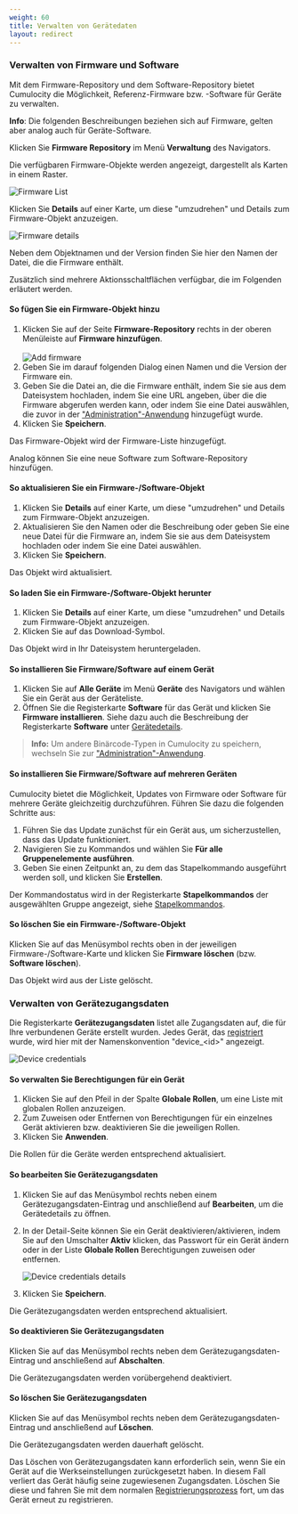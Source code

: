 ```yaml
---
weight: 60
title: Verwalten von Gerätedaten
layout: redirect
---
```



### <a name="software-repo"></a> Verwalten von Firmware und Software

Mit dem Firmware-Repository und dem Software-Repository bietet Cumulocity die Möglichkeit, Referenz-Firmware bzw. -Software für Geräte zu verwalten.

**Info**: Die folgenden Beschreibungen beziehen sich auf Firmware, gelten aber analog auch für Geräte-Software.

Klicken Sie **Firmware Repository** im Menü **Verwaltung** des Navigators.

Die verfügbaren Firmware-Objekte werden angezeigt, dargestellt als Karten in einem Raster.

![Firmware List](/images/benutzerhandbuch/DeviceManagement/devmgmt-management-firmwarerepo.png)

Klicken Sie **Details** auf einer Karte, um diese "umzudrehen" und Details zum Firmware-Objekt anzuzeigen.

![Firmware details](/images/benutzerhandbuch/DeviceManagement/devmgmt-firmware-details.png)

Neben dem Objektnamen und der Version finden Sie hier den Namen der Datei, die die Firmware enthält. 

Zusätzlich sind mehrere Aktionsschaltflächen verfügbar, die im Folgenden erläutert werden.


#### So fügen Sie ein Firmware-Objekt hinzu

1. Klicken Sie auf der Seite **Firmware-Repository** rechts in der oberen Menüleiste auf **Firmware hinzufügen**. <br><br>![Add firmware](/images/benutzerhandbuch/DeviceManagement/devmgmt-firmware-add.png)
2. Geben Sie im darauf folgenden Dialog einen Namen und die Version der Firmware ein.
3. Geben Sie die Datei an, die die Firmware enthält, indem Sie sie aus dem Dateisystem hochladen, indem Sie eine URL angeben, über die die Firmware abgerufen werden kann, oder indem Sie eine Datei auswählen, die zuvor in der ["Administration"-Anwendung](/benutzerhandbuch/administration#files) hinzugefügt wurde. 
4. Klicken Sie **Speichern**.

Das Firmware-Objekt wird der Firmware-Liste hinzugefügt.

Analog können Sie eine neue Software zum Software-Repository hinzufügen.

#### So aktualisieren Sie ein Firmware-/Software-Objekt

1. Klicken Sie **Details** auf einer Karte, um diese "umzudrehen" und Details zum Firmware-Objekt anzuzeigen.
3. Aktualisieren Sie den Namen oder die Beschreibung oder geben Sie eine neue Datei für die Firmware an, indem Sie sie aus dem Dateisystem hochladen oder indem Sie eine Datei auswählen. 
4. Klicken Sie **Speichern**.

Das Objekt wird aktualisiert.

#### So laden Sie ein Firmware-/Software-Objekt herunter

1. Klicken Sie **Details** auf einer Karte, um diese "umzudrehen" und Details zum Firmware-Objekt anzuzeigen.
2. Klicken Sie auf das Download-Symbol. 

Das Objekt wird in Ihr Dateisystem heruntergeladen.

#### So installieren Sie Firmware/Software auf einem Gerät

1. Klicken Sie auf **Alle Geräte** im Menü **Geräte** des Navigators und wählen Sie ein Gerät aus der Geräteliste.
2. Öffnen Sie die Registerkarte **Software** für das Gerät und klicken Sie **Firmware installieren**. Siehe dazu auch die Beschreibung der Registerkarte **Software** unter [Gerätedetails](/benutzerhandbuch/device-management#software).

>**Info:** Um andere Binärcode-Typen in Cumulocity zu speichern, wechseln Sie zur ["Administration"-Anwendung](/benutzerhandbuch/administration#files).

#### So installieren Sie Firmware/Software auf mehreren Geräten

Cumulocity bietet die Möglichkeit, Updates von Firmware oder Software für mehrere Geräte gleichzeitig durchzuführen. Führen Sie dazu die folgenden Schritte aus:

1. Führen Sie das Update zunächst für ein Gerät aus, um sicherzustellen, dass das Update funktioniert.
2. Navigieren Sie zu Kommandos und wählen Sie **Für alle Gruppenelemente ausführen**.
3. Geben Sie einen Zeitpunkt an, zu dem das Stapelkommando ausgeführt werden soll, und klicken Sie **Erstellen**.

Der Kommandostatus wird in der Registerkarte **Stapelkommandos** der ausgewählten Gruppe angezeigt, siehe [Stapelkommandos](#bulk-operations).

#### So löschen Sie ein Firmware-/Software-Objekt

Klicken Sie auf das Menüsymbol rechts oben in der jeweiligen Firmware-/Software-Karte und klicken Sie **Firmware löschen** (bzw. **Software löschen**).

Das Objekt wird aus der Liste gelöscht.

### <a name="credentials"></a>Verwalten von Gerätezugangsdaten

Die Registerkarte **Gerätezugangsdaten** listet alle Zugangsdaten auf, die für Ihre verbundenen Geräte erstellt wurden. Jedes Gerät, das [registriert](/benutzerhandbuch/device-management/#connecting-devices) wurde, wird hier mit der Namenskonvention "device_&lt;id&gt;" angezeigt.

![Device credentials](/images/benutzerhandbuch/DeviceManagement/devmgmt-device-credentials.png)

#### So verwalten Sie Berechtigungen für ein Gerät

1. Klicken Sie auf den Pfeil in der Spalte **Globale Rollen**, um eine Liste mit globalen Rollen anzuzeigen. 
2. Zum Zuweisen oder Entfernen von Berechtigungen für ein einzelnes Gerät aktivieren bzw. deaktivieren Sie die jeweiligen Rollen.
3. Klicken Sie **Anwenden**.

Die Rollen für die Geräte werden entsprechend aktualisiert.

#### So bearbeiten Sie Gerätezugangsdaten

1. Klicken Sie auf das Menüsymbol rechts neben einem Gerätezugangsdaten-Eintrag und anschließend auf **Bearbeiten**, um die Gerätedetails zu öffnen.
 
2. In der Detail-Seite können Sie ein Gerät deaktivieren/aktivieren, indem Sie auf den Umschalter **Aktiv** klicken, das Passwort für ein Gerät ändern oder in der Liste **Globale Rollen** Berechtigungen zuweisen oder entfernen. 
 
	![Device credentials details](/images/benutzerhandbuch/DeviceManagement/devmgmt-device-credentials-details.png)

3. Klicken Sie **Speichern**.

Die Gerätezugangsdaten werden entsprechend aktualisiert.


#### So deaktivieren Sie Gerätezugangsdaten

Klicken Sie auf das Menüsymbol rechts neben dem Gerätezugangsdaten-Eintrag und anschließend auf **Abschalten**.

Die Gerätezugangsdaten werden vorübergehend deaktiviert.

#### So löschen Sie Gerätezugangsdaten

Klicken Sie auf das Menüsymbol rechts neben dem Gerätezugangsdaten-Eintrag und anschließend auf **Löschen**.

Die Gerätezugangsdaten werden dauerhaft gelöscht.

Das Löschen von Gerätezugangsdaten kann erforderlich sein, wenn Sie ein Gerät auf die Werkseinstellungen zurückgesetzt haben. In diesem Fall verliert das Gerät häufig seine zugewiesenen Zugangsdaten. Löschen Sie diese und fahren Sie mit dem normalen [Registrierungsprozess](/benutzerhandbuch/device-management/#connecting-devices) fort, um das Gerät erneut zu registrieren.